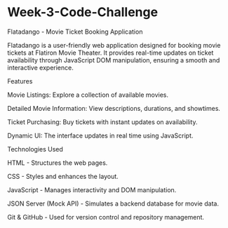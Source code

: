 # Week-3-Code-Challenge
Flatadango - Movie Ticket Booking Application

Flatadango is a user-friendly web application designed for booking movie tickets at Flatiron Movie Theater. It provides real-time updates on ticket availability through JavaScript DOM manipulation, ensuring a smooth and interactive experience.

Features

Movie Listings: Explore a collection of available movies.

Detailed Movie Information: View descriptions, durations, and showtimes.

Ticket Purchasing: Buy tickets with instant updates on availability.

Dynamic UI: The interface updates in real time using JavaScript.

Technologies Used

HTML - Structures the web pages.

CSS - Styles and enhances the layout.

JavaScript - Manages interactivity and DOM manipulation.

JSON Server (Mock API) - Simulates a backend database for movie data.

Git & GitHub - Used for version control and repository management.